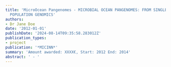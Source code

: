 ```yaml
---
title: 'MicroOcean Pangenomes - MICROBIAL OCEAN PANGENOMES: FROM SINGLE CELL TO BACTERIAL
  POPULATION GENOMICS'
authors:
- Dr Jane Doe
date: '2012-01-01'
publishDate: '2024-08-14T09:35:58.283012Z'
publication_types:
- project
publication: '*MICINN*'
summary: 'Amount awarded: XXXX€, Start: 2012 End: 2014'
abstract: ' - '
---
```

